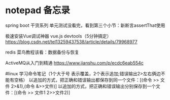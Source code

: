 # notepad 备忘录
spring boot 干货系列 单元测试没看完，看到第三个小节：新断言assertThat使用

极速安装Vue调试神器 vue.js devtools（5分钟搞定）https://blog.csdn.net/tel13259437538/article/details/79968977

redis 菜鸟教程该看：数据备份与恢复

ActiveMQ从入门到精通 https://www.jianshu.com/p/ecdc6eab554c


#linux 学习命令笔记（1个大于号 表示覆盖，2个表示追加;错误输出2>左右俩边不能有空格） 
以追加的方式，把正确和错误输出都保存到同一个文件：[(命令 >> 文件 2>&1),(命令 &>>文件)]
以追加的方式，把正确和错误输出分别保存到一个文件：[(命令 >> 文件1 2>>文件2)]
